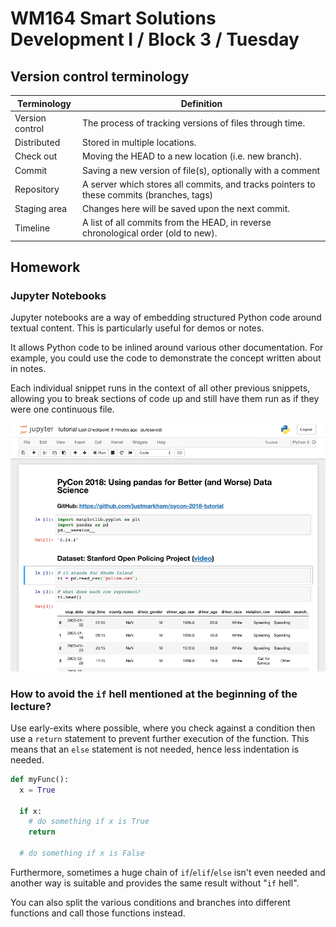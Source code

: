 # WM164 Smart Solutions Development I / Block 3 / Tuesday

## Version control terminology

| Terminology     | Definition                                                                               |
| --------------- | ---------------------------------------------------------------------------------------- |
| Version control | The process of tracking versions of files through time.                                  |
| Distributed     | Stored in multiple locations.                                                            |
| Check out       | Moving the HEAD to a new location (i.e. new branch).                                     |
| Commit          | Saving a new version of file(s), optionally with a comment                               |
| Repository      | A server which stores all commits, and tracks pointers to these commits (branches, tags) |
| Staging area    | Changes here will be saved upon the next commit.                                         |
| Timeline        | A list of all commits from the HEAD, in reverse chronological order (old to new).        |

## Homework

### Jupyter Notebooks

Jupyter notebooks are a way of embedding structured Python code around textual content. This is particularly useful for demos or notes.

It allows Python code to be inlined around various other documentation. For example, you could use the code to demonstrate the concept written about in notes.

Each individual snippet runs in the context of all other previous snippets, allowing you to break sections of code up and still have them run as if they were one continuous file.

![](./jupyter.png)

### How to avoid the `if` hell mentioned at the beginning of the lecture?

Use early-exits where possible, where you check against a condition then use a `return` statement to prevent further execution of the function. This means that an `else` statement is not needed, hence less indentation is needed.

```py
def myFunc():
  x = True

  if x:
    # do something if x is True
    return

  # do something if x is False
```

Furthermore, sometimes a huge chain of `if`/`elif`/`else` isn't even needed and another way is suitable and provides the same result without "`if` hell".

You can also split the various conditions and branches into different functions and call those functions instead.
